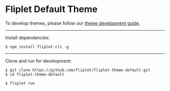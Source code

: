 # Fliplet Default Theme

To develop themes, please follow our [theme development guide](https://github.com/Fliplet/fliplet-cli).

---

Install dependencies:

```
$ npm install fliplet-cli -g
```

---

Clone and run for development:

```
$ git clone https://github.com/Fliplet/fliplet-theme-default.git
$ cd fliplet-theme-default

$ fliplet run
```
